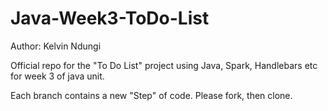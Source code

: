 # Java-Week3-ToDo-List

Author: Kelvin Ndungi

Official repo for the "To Do List" project using Java, Spark, Handlebars etc for week 3 of java unit.

Each branch contains a new "Step" of code. Please fork, then clone.